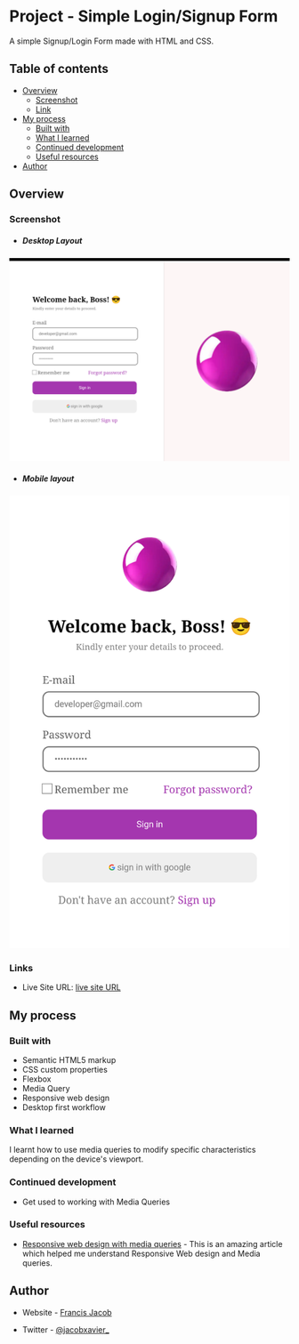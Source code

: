 # Project - Simple Login/Signup Form


A simple Signup/Login Form made with HTML and CSS.

## Table of contents

- [Overview](#overview)
  - [Screenshot](#screenshot)
  - [Link](#link)
- [My process](#my-process)
  - [Built with](#built-with)
  - [What I learned](#what-i-learned)
  - [Continued development](#continued-development)
  - [Useful resources](#useful-resources)
- [Author](#author)



## Overview


### Screenshot

  - ##### Desktop Layout
![](screenshot_1.png)



  - ##### Mobile layout 
![](screenshot_2.png)



### Links

- Live Site URL: [ live site URL ](https://your-live-site-url.com)


## My process

### Built with

- Semantic HTML5 markup
- CSS custom properties
- Flexbox
- Media Query
- Responsive web design 
- Desktop first workflow 


### What I learned

I learnt how to use media queries to modify specific characteristics depending on the device's viewport.


### Continued development

  - Get used to working with Media Queries 
  

### Useful resources

- [Responsive web design with media queries](https://www.w3schools.com/css/css_rwd_mediaqueries.asp) - This is an amazing article which helped me understand Responsive Web design and Media queries.


## Author

- Website - [ Francis Jacob](https://github.com/Jacbfrancis)

- Twitter - [@jacobxavier_](https://twitter.com/jacobxavier_?t=YdJHQngdQYJVbC7mWspqDg&s=08)

